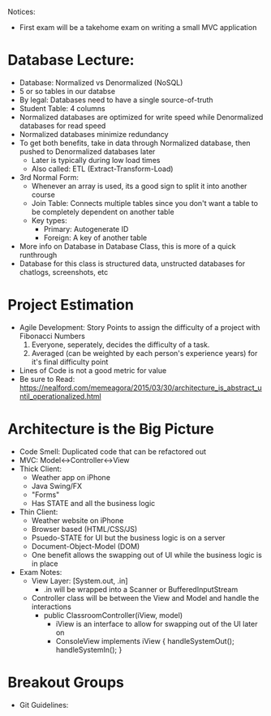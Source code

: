 Notices:
- First exam will be a takehome exam on writing a small MVC application

# Database Lecture:
- Database: Normalized vs Denormalized (NoSQL)
- 5 or so tables in our databse
- By legal: Databases need to have a single source-of-truth
- Student Table: 4 columns
- Normalized databases are optimized for write speed while Denormalized databases for read speed
- Normalized databases minimize redundancy
- To get both benefits, take in data through Normalized database, then pushed to Denormalized databases later
    - Later is typically during low load times
    - Also called: ETL (Extract-Transform-Load)
- 3rd Normal Form:
    - Whenever an array is used, its a good sign to split it into another course
    - Join Table: Connects multiple tables since you don't want a table to be completely dependent on another table
    - Key types:
        - Primary: Autogenerate ID
        - Foreign: A key of another table
- More info on Database in Database Class, this is more of a quick runthrough
- Database for this class is structured data, unstructed databases for chatlogs, screenshots, etc

# Project Estimation
- Agile Development: Story Points to assign the difficulty of a project with Fibonacci Numbers
    1. Everyone, seperately, decides the difficulty of a task.
    2. Averaged (can be weighted by each person's experience years) for it's final difficulty point
- Lines of Code is not a good metric for value
- Be sure to Read: https://nealford.com/memeagora/2015/03/30/architecture_is_abstract_until_operationalized.html

# Architecture is the Big Picture
- Code Smell: Duplicated code that can be refactored out
- MVC: Model<->Controller<->View
- Thick Client:
    - Weather app on iPhone
    - Java Swing/FX
    - "Forms"
    - Has STATE and all the business logic
- Thin Client:
    - Weather website on iPhone
    - Browser based (HTML/CSS/JS)
    - Psuedo-STATE for UI but the business logic is on a server
    - Document-Object-Model (DOM)
    - One benefit allows the swapping out of UI while the business logic is in place
- Exam Notes:
    - View Layer: [System.out, .in]
        - .in will be wrapped into a Scanner or BufferedInputStream
    - Controller class will be between the View and Model and handle the interactions 
        - public ClassroomController(iView, model)
            - iView is an interface to allow for swapping out of the UI later on
            - ConsoleView implements iView { handleSystemOut(); handleSystemIn(); }

# Breakout Groups
- Git Guidelines: